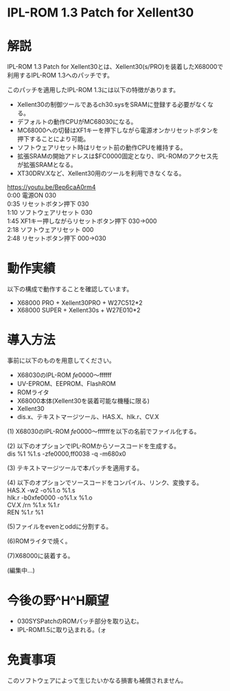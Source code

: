 # IPL-ROM 1.3 Patch for Xellent30

# 解説
IPL-ROM 1.3 Patch for Xellent30とは、Xellent30(s/PRO)を装着したX68000で利用するIPL-ROM 1.3へのパッチです。

このパッチを適用したIPL-ROM 1.3には以下の特徴があります。
* Xellent30の制御ツールであるch30.sysをSRAMに登録する必要がなくなる。
* デフォルトの動作CPUがMC68030になる。
* MC68000への切替はXF1キーを押下しながら電源オンかリセットボタンを押下することにより可能。
* ソフトウェアリセット時はリセット前の動作CPUを維持する。
* 拡張SRAMの開始アドレスは$FC0000固定となり、IPL-ROMのアクセス先が拡張SRAMとなる。
* XT30DRV.Xなど、Xellent30用のツールを利用できなくなる。

https://youtu.be/Bep6caA0rm4  
0:00 電源ON 030  
0:35 リセットボタン押下 030  
1:10 ソフトウェアリセット 030  
1:45 XF1キー押しながらリセットボタン押下 030→000  
2:18 ソフトウェアリセット 000  
2:48 リセットボタン押下 000→030  

# 動作実績
以下の構成で動作することを確認しています。
* X68000 PRO + Xellent30PRO + W27C512*2
* X68000 SUPER + Xellent30s + W27E010*2

# 導入方法
事前に以下のものを用意してください。
* X68030のIPL-ROM $fe0000～$ffffff
* UV-EPROM、EEPROM、FlashROM
* ROMライタ
* X68000本体(Xellent30を装着可能な機種に限る)
* Xellent30
* dis.x、テキストマージツール、HAS.X、hlk.r、CV.X

(1) X68030のIPL-ROM $fe0000～$ffffffを以下の名前でファイル化する。

(2) 以下のオプションでIPL-ROMからソースコードを生成する。  
dis %1 %1.s -zfe0000,ff0038 -q -m680x0

(3) テキストマージツールで本パッチを適用する。

(4) 以下のオプションでソースコードをコンパイル、リンク、変換する。  
HAS.X -w2 -o%1.o %1.s  
hlk.r -b0xfe0000 -o%1.x %1.o  
CV.X /rn %1.x %1.r  
REN %1.r %1  

(5)ファイルをevenとoddに分割する。

(6)ROMライタで焼く。

(7)X68000に装着する。

(編集中...)

# 今後の野^H^H願望
* 030SYSPatchのROMパッチ部分を取り込む。
* IPL-ROM1.5に取り込まれる。(ォ

# 免責事項
このソフトウェアによって生じたいかなる損害も補償されません。
